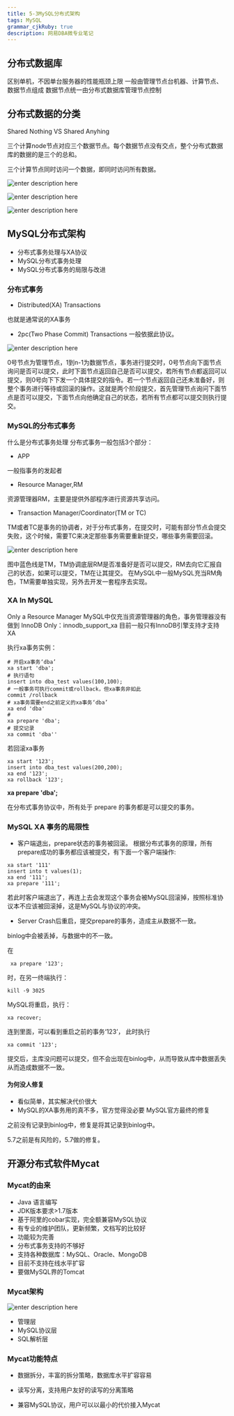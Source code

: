 ```yaml
---
title: 5-3MySQL分布式架构
tags: MySQL
grammar_cjkRuby: true
description: 网易DBA微专业笔记
---
```


## 分布式数据库
区别单机，不因单台服务器的性能瓶颈上限
一般由管理节点台机器、计算节点、数据节点组成
数据节点统一由分布式数据库管理节点控制
## 分布式数据的分类
Shared Nothing VS Shared Anyhing

三个计算node节点对应三个数据节点。每个数据节点没有交点，整个分布式数据库的数据的是三个的总和。

三个计算节点同时访问一个数据，即同时访问所有数据。

![enter description here][1]

![enter description here][2]

![enter description here][3]

## MySQL分布式架构

- 分布式事务处理与XA协议
- MySQL分布式事务处理
- MySQL分布式事务的局限与改进

### 分布式事务
- Distributed(XA) Transactions

也就是通常说的XA事务

- 2pc(Two Phase Commit) Transactions
一般依据此协议。

![enter description here][4]

0号节点为管理节点，1到n-1为数据节点，事务进行提交时，0号节点向下面节点询问是否可以提交，此时下面节点返回自己是否可以提交，若所有节点都返回可以提交，则0号向下下发一个具体提交的指令。若一个节点返回自己还未准备好，则整个事务进行等待或回滚的操作。这就是两个阶段提交，首先管理节点询问下面节点是否可以提交，下面节点向他确定自己的状态，若所有节点都可以提交则执行提交。

### MySQL的分布式事务
什么是分布式事务处理
分布式事务一般包括3个部分：
- APP

一般指事务的发起者
- Resource Manager,RM

资源管理器RM，主要是提供外部程序进行资源共享访问。

- Transaction Manager/Coordinator(TM or TC)

 TM或者TC是事务的协调者，对于分布式事务，在提交时，可能有部分节点会提交失败，这个时候，需要TC来决定那些事务需要重新提交，哪些事务需要回滚。
 
 ![enter description here][5]
 
 图中蓝色线是TM，TM协调底层RM是否准备好是否可以提交，RM去向它汇报自己的状态，如果可以提交，TM在让其提交。
 在MySQL中一般MySQL充当RM角色，TM需要单独实现，另外去开发一套程序去实现。
 
 ### XA In MySQL
 Only a Resource Manager
 MySQL中仅充当资源管理器的角色，事务管理器没有做到
 InnoDB Only：innodb_support_xa
 目前一般只有InnoDB引擎支持才支持XA 
 
 执行xa事务实例：
 ```
 # 开启xa事务‘dba’
 xa start 'dba';
 # 执行语句
 insert into dba_test values(100,100);
 # 一般事务可执行commit或rollback，但xa事务非如此
 commit /rollback
 # xa事务需要end之前定义的xa事务‘dba’
 xa end 'dba'
 #
 xa prepare 'dba';
 # 提交记录
 xa commit 'dba''
 ```
 
 
 若回滚xa事务
 ```
 xa start '123';
 insert into dba_test values(200,200);
 xa end '123';
 xa rollback '123';
 ```
 
 **xa prepare 'dba';**
  
 在分布式事务协议中，所有处于 prepare 的事务都是可以提交的事务。
 
 ### MySQL XA 事务的局限性
 - 客户端退出，prepare状态的事务被回滚。
 根据分布式事务的原理，所有prepare成功的事务都应该被提交，有下面一个客户端操作:
 ```
 xa start '111'
 insert into t values(1);
 xa end '111';
 xa prepare '111';
 ```
 若此时客户端退出了，再连上去会发现这个事务会被MySQL回滚掉，按照标准协议本不应该被回滚掉，这是MySQL与协议的冲突。
 
 - Server Crash后重启，提交prepare的事务，造成主从数据不一致。
 
 binlog中会被丢掉，与数据中的不一致。
 
 在
 ```
  xa prepare '123';
 ```
 时，在另一终端执行：
 ```
 kill -9 3025
 ```
 MySQL将重启，执行：
 ```
 xa recover;
 ```
 连到里面，可以看到重启之前的事务‘123’，
 此时执行
 ```
 xa commit '123';
 ```
 提交后，主库没问题可以提交，但不会出现在binlog中，从而导致从库中数据丢失从而造成数据不一致。
 
 #### 为何没人修复
 - 看似简单，其实解决代价很大
 - MySQL的XA事务用的真不多，官方觉得没必要
 MySQL官方最终的修复
 
 之前没有记录到binlog中，修复是将其记录到binlog中。
 
 5.7之前是有风险的，5.7做的修复。

## 开源分布式软件Mycat

### Mycat的由来
- Java 语言编写
- JDK版本要求>1.7版本
- 基于阿里的cobar实现，完全额兼容MySQL协议
- 有专业的维护团队，更新频繁，文档写的比较好
- 功能较为完善
- 分布式事务支持的不够好
- 支持各种数据库：MySQL、Oracle、MongoDB
- 目前不支持在线水平扩容
- 要做MySQL界的Tomcat

### Mycat架构

![enter description here][6]

- 管理层
- MySQL协议层
- SQL解析层
### Mycat功能特点
- 数据拆分，丰富的拆分策略，数据库水平扩容容易
- 读写分离，支持用户友好的读写的分离策略
- 兼容MySQL协议，用户可以以最小的代价接入Mycat




  [1]: https://assets.windcoder.com/xiaoshujiang/mysql_study_fenbushi01.png "mysql_study_fenbushi01"
  [2]: https://assets.windcoder.com/xiaoshujiang/mysql_study_fenbushi02.png "mysql_study_fenbushi02"
  [3]: https://assets.windcoder.com/xiaoshujiang/mysql_study_fenbushi03.png "mysql_study_fenbushi03"
  [4]: https://assets.windcoder.com/xiaoshujiang/mysql_study_fenbushi04.png "mysql_study_fenbushi04"
  [5]: https://assets.windcoder.com/xiaoshujiang/mysql_study_fenbushi05.png "mysql_study_fenbushi05"
  [6]: https://assets.windcoder.com/xiaoshujiang/mysql_study_fenbushi06.png "mysql_study_fenbushi06"